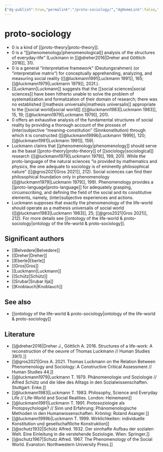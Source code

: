 ```yaml
---
{"dg-publish":true,"permalink":"/proto-sociology/","dgHomeLink":false,"dgPassFrontmatter":false}
---
```


# proto-sociology
- 0 is a kind of [[proto-theory|proto-theory]].
- 0 is a “[[phenomenology|phenomenological]] analysis of the structures of everyday-life” (Luckmann in [[@dreher2016|Dreher and Göttlich 2016]], 31).
- 0 is a general “interpretative framework” (Deutungsrahmen) (or “interpretative matrix“) for conceptually apprehending, analyzing, and measuring social reality ([[@luckmann1991|Luckmann 1991]], 165; [[@luckmann1979|Luckmann 1979]], 202f.).
- [[Luckmann|Luckmann]] suggests that the [[social sciences|social sciences]] have been hitherto unable to solve the problem of systematization and formalization of their domain of research; there was no established [[mathesis universalis|mathesis universalis]] appropriate to the [[social world|social world]] ([[@luckmann1983|Luckmann 1983]], 15, 19; [[@luckmann1979|Luckmann 1979]], 201).
- 0 offers an exhaustive analysis of the fundamental structures of social reality by providing a thorough account of the prosses of (inter)subjective “meaning-constitution” (Sinnkonstitution) through which it is constructed ([[@luckmann1999b|Luckmann 1999]], 120; [[@luckmann1991|Luckmann 1991]], 159).
- Luckmann claims that [[phenomenology|phenomenology]] should serve as the basal [[proto-theory|proto-theory]] of [[sociology|sociological]] research ([[@luckmann1979|Luckmann 1979]], 199, 201).  While the proto-language of the natural sciences “is provided by mathematics and physics, the one adequate to sociology is of eminently philosophical nature” ([[@gros2021|Gros 2021]], 212). Social sciences can find their philosophical foundation only in phenomenology ([[@luckmann1979|Luckmann 1979]], 199). Phenomenology provides a [[proto-language|proto-language]] for adequately grasping, circumscribing, and defining the field of the social and its constitutive elements, namely, (inter)subjective experiences and actions.
- Luckmann supposes that exactly the phenomenology of the life-world should operate as a mathesis universalis of social world ([[@luckmann1983|Luckmann 1983]], 25; [[@gros2021|Gros 2021]], 212). For more details see [[ontology of the life-world & proto-sociology|ontology of the life-world & proto-sociology]].





## Significant authors
- [[Belvedere|Belvedere]]
- [[Dreher|Dreher]]
- [[Eberle|Eberle]]
- [[Gros|Gros]]
- [[Luckmann|Luckmann]]
- [[Schütz|Schütz]]
- [[Srubar|Srubar Ilja]]
- [[Knoblauch|Knoblauch]]


## See also
- [[ontology of the life-world & proto-sociology|ontology of the life-world & proto-sociology]]



## Literature
- [[@dreher2016|Dreher J., Göttlich A. 2016. Structures of a life-work: A reconstruction of the oeuvre of Thomas Luckmann // Human Studies 39(1).]]
- [[@gros2021|Gros A. 2021. Thomas Luckmann on the Relation Between Phenomenology and Sociology: A Constructive Critical Assessment // Human Studies 44.]]
- [[@luckmann1979|Luckmann T. 1979. Phänomenologie und Soziologie // Alfred Schütz und die Idee des Alltags in den Sozialwissenschaften. Stuttgart: Enke.]]
- [[@luckmann1983|Luckmann T. 1983. Philosophy, Science and Everyday Life // Life-World and Social Realities. London: Heinemann]]
- [[@luckmann1991|Luckmann T. 1991. Protosoziologie als Protopsychologie? // Sinn und Erfahrung: Phänomenologische Methoden in den Humanwissenschaften. Kröning: Roland Asanger.]]
- [[@luckmann1999b|Luckmann T. 1999. Wirklichkeiten: individuelle Konstitution und gesellschaftliche Konstruktion]]
- [[@schutz1932|Schütz Alfred. 1932. Der sinnhafte Aufbau der sozialen Welt. Eine Einleitung in die verstehende Soziologie. Wien: Springer.]]
- [[@schutz1967|Schutz Alfred. 1967. The Phenomenology of the Social World. Evanston: Northwestern University Press.]]



